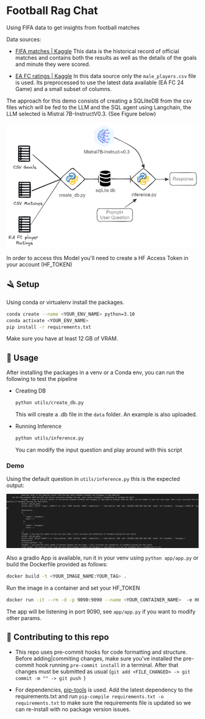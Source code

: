 # Football Rag Chat

Using FIFA data to get insights from football matches

Data sources: 
- [FIFA matches | Kaggle](https://www.kaggle.com/datasets/zeesolver/fifa-results?resource=download)
    This data is the historical record of official matches and contains both the results as well as the details of the goals and minute they were scored.

- [EA FC ratings | Kaggle](https://www.kaggle.com/datasets/stefanoleone992/ea-sports-fc-24-complete-player-dataset?select=male_players.csv)
    In this data source only the `male_players.csv` file is used. Its preprocessed to use the latest data available (EA FC 24 Game) and a small subset of columns.

The approach for this demo consists of creating a SQLliteDB from the csv files which will be fed to the LLM and the SQL agent using Langchain, the LLM selected is Mistral 7B-InstructV0.3. (See Figure below)

![img](./data/description.png)

In order to access this Model you'll need to create a HF Access Token in your account (HF_TOKEN)

## 🪒 Setup

Using conda or virtualenv install the packages.

```bash
conda create --name <YOUR_ENV_NAME> python=3.10
conda activate <YOUR_ENV_NAME>
pip install -r requirements.txt
```

Make sure you have at least 12 GB of VRAM.

## 🐍 Usage

After installing the packages in a venv or a Conda env, you can run the following to test the pipeline


- Creating DB
    ```bash
    python utils/create_db.py
    ```

    This will create a .db file in the `data` folder. An example is also uploaded. 

- Running Inference

    ```bash
    python utils/inference.py
    ```
    You can modify the input question and play around with this script

### Demo

Using the default question in `utils/inference.py` this is the expected output:

![img2](./data/demo.png)

Also a gradio App is available, run it in your venv using `python app/app.py` or build the Dockerfile provided as follows:

```bash
docker build -t <YOUR_IMAGE_NAME:YOUR_TAG> .
```

Run the image in a container and set your HF_TOKEN

```bash
docker run -it --rm -d -p 9090:9090 --name <YOUR_CONTAINER_NAME>  -e HF_TOKEN=<YOUR_HF_TOKEN> --gpus "0" <YOUR_IMAGE_NAME:YOUR_TAG>
```

The app will be listening in port 9090, see `app/app.py` if you want to modify other params.

## 🤿 Contributing to this repo

- This repo uses pre-commit hooks for code formatting and structure. Before adding|commiting changes, make sure you've installed the pre-commit hook running `pre-commit install` in a terminal. After that changes must be submitted as usual (`git add <FILE_CHANGED> -> git commit -m "" -> git push `)

- For dependencies, [pip-tools](https://github.com/jazzband/pip-tools) is used. Add the latest dependency to the requirements.txt and run  `pip-compile requirements.txt -o requirements.txt` to make sure the requirements file is updated so we can re-install with no package version issues.
